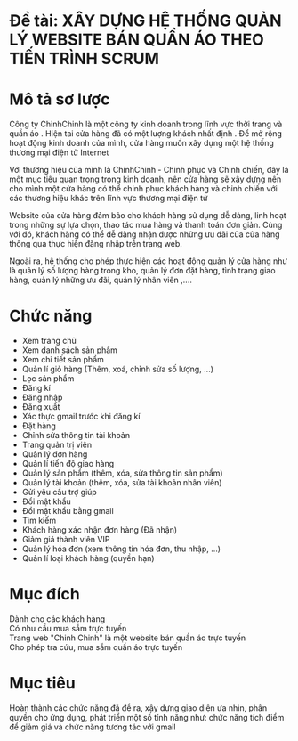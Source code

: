 # Đề tài: XÂY DỰNG HỆ THỐNG QUẢN LÝ WEBSITE BÁN QUẦN ÁO THEO TIẾN TRÌNH SCRUM
# Mô tả sơ lược
Công ty ChinhChinh là một công ty kinh doanh trong lĩnh vực thời trang và quần áo . Hiện tai cửa hàng đã có một lượng khách nhất định . Để mở rộng hoạt động kinh doanh của mình, cửa hàng muốn xây dựng một hệ thống thương mại điện tử Internet 

Với thương hiệu của mình là ChinhChinh - Chinh phục và Chinh chiến, đây là một mục tiêu quan trọng trong kinh doanh, nên cửa hàng sẽ xây dựng nên cho mình một cửa hàng có thể chinh phục khách hàng và chinh chiến với các thương hiệu khác trên lĩnh vực thương mại điện tử 

Website của cửa hàng đảm bảo cho khách hàng sử dụng dễ dàng, linh hoạt trong những sự lựa chọn, thao tác mua hàng và thanh toán đơn giản. Cùng với đó, khách hàng có thể dễ dàng nhận được những ưu đãi của cửa hàng thông qua thực hiện đăng nhập trên trang web. 

Ngoài ra, hệ thống cho phép thực hiện các hoạt động quản lý cửa hàng như là quản lý số lượng hàng trong kho, quản lý đơn đặt hàng, tình trạng giao hàng, quản lý những ưu đãi, quản lý nhân viên ,....
# Chức năng
- Xem trang chủ
- Xem danh sách sản phẩm
- Xem chi tiết sản phẩm
- Quản lí giỏ hàng (Thêm, xoá, chỉnh sửa số lượng, ...)
- Lọc sản phẩm
- Đăng kí
- Đăng nhập
- Đăng xuất
- Xác thực gmail trước khi đăng kí
- Đặt hàng
- Chỉnh sửa thông tin tài khoản
- Trang quản trị viên
- Quản lý đơn hàng
- Quản lí tiến độ giao hàng
- Quản lý sản phẩm (thêm, xóa, sửa thông tin sản phẩm)
- Quản lý tài khoản (thêm, xóa, sửa tài khoản nhân viên)
- Gửi yêu cầu trợ giúp
- Đổi mật khẩu
- Đổi mật khẩu bằng gmail
- Tìm kiếm
- Khách hàng xác nhận đơn hàng (Đã nhận)
- Giảm giá thành viên VIP
- Quản lý hóa đơn (xem thông tin hóa đơn, thu nhập, …)
- Quản lí loại khách hàng (quyền hạn)
# Mục đích
Dành cho các khách hàng 		
Có nhu cầu mua sắm trực tuyến		
Trang web  "Chinh Chinh" là một website bán quần áo trực tuyến		
Cho phép tra cứu, mua sắm quần áo trực tuyến		
# Mục tiêu
Hoàn thành các chức năng đã đề ra, xây dựng giao diện ưa nhìn, phân quyền cho ứng dụng, phát triển một số tính năng như: chức năng tích điểm để giảm giá và chức năng tương tác với gmail

